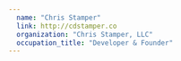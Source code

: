 ```yaml
---
  name: "Chris Stamper"
  link: http://cdstamper.co
  organization: "Chris Stamper, LLC"
  occupation_title: "Developer & Founder"
---
```

